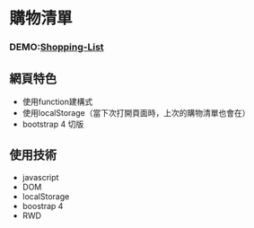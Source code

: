 # 購物清單
### DEMO:[Shopping-List](https://wantzuuuu.github.io/shopping-list/)
## 網頁特色
  * 使用function建構式
  * 使用localStorage（當下次打開頁面時，上次的購物清單也會在）
  * bootstrap 4 切版

## 使用技術

  * javascript
  * DOM
  * localStorage
  * boostrap 4
  * RWD
